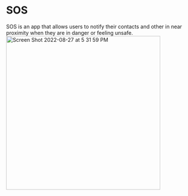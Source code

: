 # SOS 
SOS is an app that allows users to notify their contacts and other in near proximity when they are in danger or feeling unsafe. 
<img width="418" alt="Screen Shot 2022-08-27 at 5 31 59 PM" src="https://user-images.githubusercontent.com/68164274/187056649-b13fa9cb-802c-4a70-9fcd-c88e9b2ee00b.png">
